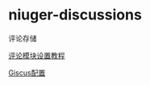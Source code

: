# niuger-discussions
评论存储

[评论模块设置教程](https://theme-hope.vuejs.press/zh/guide/feature/comment.html)  

[Giscus配置](https://giscus.app/zh-CN)
